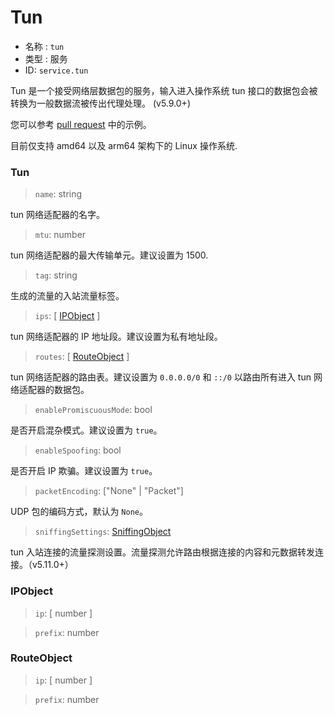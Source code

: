 # Tun
* 名称 : `tun`
* 类型 : 服务
* ID: `service.tun`

Tun 是一个接受网络层数据包的服务，输入进入操作系统 tun 接口的数据包会被转换为一般数据流被传出代理处理。 (v5.9.0+)

您可以参考 [pull request](https://github.com/v2fly/v2ray-core/pull/2541) 中的示例。

目前仅支持 amd64 以及 arm64 架构下的 Linux 操作系统.

### Tun

> `name`: string

tun 网络适配器的名字。

> `mtu`: number

tun 网络适配器的最大传输单元。建议设置为 1500.

> `tag`: string

生成的流量的入站流量标签。

> `ips`: [ [IPObject](#IPObject) ]

tun 网络适配器的 IP 地址段。建议设置为私有地址段。

> `routes`: [ [RouteObject](#RouteObject) ]

tun 网络适配器的路由表。建议设置为 `0.0.0.0/0` 和 `::/0` 以路由所有进入 tun 网络适配器的数据包。

> `enablePromiscuousMode`: bool

是否开启混杂模式。建议设置为 `true`。

> `enableSpoofing`: bool

是否开启 IP 欺骗。建议设置为 `true`。

> `packetEncoding`:  \["None" | "Packet"\]

UDP 包的编码方式，默认为 `None`。

> `sniffingSettings`: [SniffingObject](../inbound.md/#SniffingObject)

tun 入站连接的流量探测设置。流量探测允许路由根据连接的内容和元数据转发连接。（v5.11.0+）

### IPObject

> `ip`: [ number ]

> `prefix`: number

### RouteObject

> `ip`: [ number ]

> `prefix`: number
